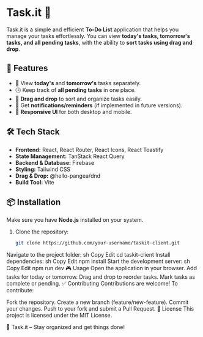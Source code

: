# Task.it 📝

Task.it is a simple and efficient **To-Do List** application that helps you manage your tasks effortlessly. You can view **today's tasks, tomorrow's tasks, and all pending tasks**, with the ability to **sort tasks using drag and drop**.

## 🚀 Features

- 📅 View **today's** and **tomorrow's** tasks separately.
- 🕒 Keep track of **all pending tasks** in one place.
- 🔀 **Drag and drop** to sort and organize tasks easily.
- 🔔 Get **notifications/reminders** (if implemented in future versions).
- 📱 **Responsive UI** for both desktop and mobile.

## 🛠️ Tech Stack

- **Frontend:** React, React Router, React Icons, React Toastify
- **State Management:** TanStack React Query
- **Backend & Database:** Firebase
- **Styling:** Tailwind CSS
- **Drag & Drop:** @hello-pangea/dnd
- **Build Tool:** Vite

## 📦 Installation

Make sure you have **Node.js** installed on your system.

1. Clone the repository:
   ```sh
   git clone https://github.com/your-username/taskit-client.git
Navigate to the project folder:
sh
Copy
Edit
cd taskit-client
Install dependencies:
sh
Copy
Edit
npm install
Start the development server:
sh
Copy
Edit
npm run dev
🎮 Usage
Open the application in your browser.
Add tasks for today or tomorrow.
Drag and drop to reorder tasks.
Mark tasks as complete or pending.
✅ Contributing
Contributions are welcome! To contribute:

Fork the repository.
Create a new branch (feature/new-feature).
Commit your changes.
Push to your fork and submit a Pull Request.
📄 License
This project is licensed under the MIT License.

🌟 Task.it – Stay organized and get things done!
